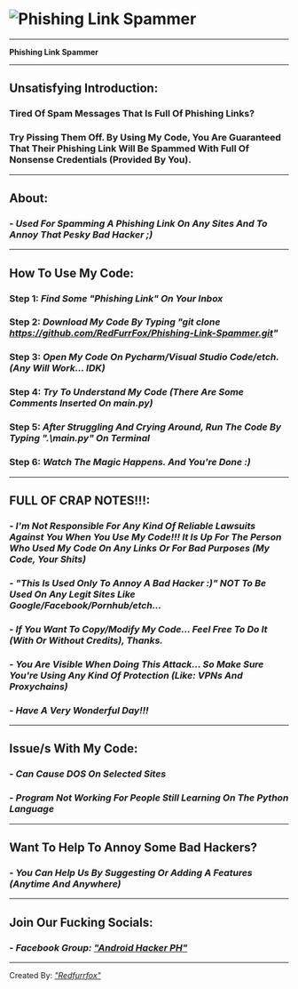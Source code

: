 # ![Phishing Link Spammer](https://user-images.githubusercontent.com/80197308/150513371-922df668-2bdf-4d76-ba47-713bdf7a2af1.png)

---

**Phishing Link Spammer**

---

## Unsatisfying Introduction:

### Tired Of Spam Messages That Is Full Of Phishing Links?
### Try Pissing Them Off. By Using My Code, You Are Guaranteed That Their Phishing Link Will Be Spammed With Full Of Nonsense Credentials (Provided By You).

---
## About:
### - _Used For Spamming A Phishing Link On Any Sites And To Annoy That Pesky Bad Hacker ;)_

---

## How To Use My Code:

### Step 1: _Find Some "Phishing Link" On Your Inbox_
### Step 2: _Download My Code By Typing "git clone https://github.com/RedFurrFox/Phishing-Link-Spammer.git"_
### Step 3: _Open My Code On Pycharm/Visual Studio Code/etch. (Any Will Work... IDK)_
### Step 4: _Try To Understand My Code (There Are Some Comments Inserted On main.py)_
### Step 5: _After Struggling And Crying Around, Run The Code By Typing **".\main.py"** On Terminal_
### Step 6: _Watch The Magic Happens. And You're Done :)_

---

## FULL OF CRAP NOTES!!!:

### - _I'm Not Responsible For Any Kind Of Reliable Lawsuits Against You When You Use My Code!!! It Is Up For The Person Who Used My Code On Any Links Or For Bad Purposes (My Code, Your Shits)_
### - _"This Is Used Only To Annoy A Bad Hacker :)" NOT To Be Used On Any Legit Sites Like Google/Facebook/Pornhub/etch..._
### - _If You Want To Copy/Modify My Code... Feel Free To Do It (With Or Without Credits), Thanks._
### - _You Are Visible When Doing This Attack... So Make Sure You're Using Any Kind Of Protection (Like: VPNs And Proxychains)_
###
### - _Have A Very Wonderful Day!!!_

---

## Issue/s With My Code:

### - _Can Cause DOS On Selected Sites_
### - _Program Not Working For People Still Learning On The Python Language_

---

## Want To Help To Annoy Some Bad Hackers?

### - _You Can Help Us By Suggesting Or Adding A Features (Anytime And Anywhere)_

---

## Join Our Fucking Socials:

### - _Facebook Group: ["Android Hacker PH"](https://www.facebook.com/groups/1778790372291663)_

---

Created By: _["Redfurrfox"](https://github.com/RedFurrFox)_
